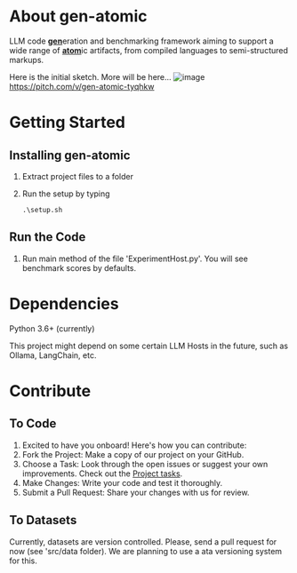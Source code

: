 # About gen-atomic

LLM code <u>**gen**</u>eration and benchmarking framework aiming to support a wide range of <u>**atom**</U>ic artifacts, from compiled languages to semi-structured markups.

Here is the initial sketch. More will be here...
![image](https://github.com/gokhanercan/gen-atomic/assets/1479777/912bada9-f907-4a4a-9ea7-341d3da60403)
https://pitch.com/v/gen-atomic-tyqhkw

# Getting Started

## Installing gen-atomic

1. Extract project files to a folder
2. Run the setup by typing


   ```
   .\setup.sh
   ```

## Run the Code

1. Run main method of the file 'ExperimentHost.py'. You will see benchmark scores by defaults.

# Dependencies

Python 3.6+ (currently)

This project might depend on some certain LLM Hosts in the future, such as Ollama, LangChain, etc.

# Contribute

## To Code

1. Excited to have you onboard! Here's how you can contribute:
2. Fork the Project: Make a copy of our project on your GitHub.
3. Choose a Task: Look through the open issues or suggest your own improvements. Check out the [Project tasks](https://github.com/users/gokhanercan/projects/3).
4. Make Changes: Write your code and test it thoroughly.
5. Submit a Pull Request: Share your changes with us for review.

## To Datasets

Currently, datasets are version controlled. Please, send a pull request for now (see 'src/data folder). We are planning to use a ata versioning system for this.
